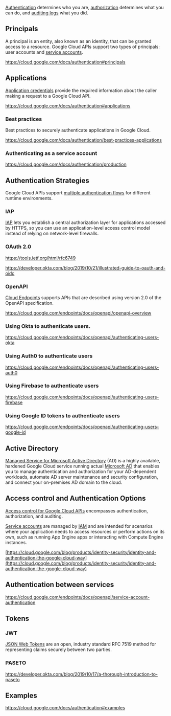 [Authentication](https://cloud.google.com/docs/authentication) determines who you are, [authorization](IAM) determines what you can do, and [auditing logs](https://cloud.google.com/logging/docs/audit) what you did.


## Principals

A principal is an entity, also known as an identity, that can be granted access to a resource. Google Cloud APIs support two types of principals: user accounts and [service accounts](Service-accounts).

https://cloud.google.com/docs/authentication#principals

## Applications

[Application credentials](https://console.cloud.google.com/apis/credentials/) provide the required information about the caller making a request to a Google Cloud API. 

https://cloud.google.com/docs/authentication#applications

### Best practices

Best practices to securely authenticate applications in Google Cloud.

https://cloud.google.com/docs/authentication/best-practices-applications

### Authenticating as a service account 


https://cloud.google.com/docs/authentication/production

## Authentication Strategies

Google Cloud APIs support [multiple authentication flows](https://cloud.google.com/docs/authentication#strategies
) for different runtime environments. 

### IAP
[IAP](IAP) lets you establish a central authorization layer for applications accessed by HTTPS, so you can use an application-level access control model instead of relying on network-level firewalls.




### OAuth 2.0

https://tools.ietf.org/html/rfc6749

https://developer.okta.com/blog/2019/10/21/illustrated-guide-to-oauth-and-oidc

### OpenAPI

[Cloud Endpoints](Endpoints) supports APIs that are described using version 2.0 of the OpenAPI specification.

https://cloud.google.com/endpoints/docs/openapi/openapi-overview

### Using Okta to authenticate users.

https://cloud.google.com/endpoints/docs/openapi/authenticating-users-okta

### Using Auth0 to authenticate users

https://cloud.google.com/endpoints/docs/openapi/authenticating-users-auth0

### Using Firebase to authenticate users

https://cloud.google.com/endpoints/docs/openapi/authenticating-users-firebase

### Using Google ID tokens to authenticate users

https://cloud.google.com/endpoints/docs/openapi/authenticating-users-google-id

## Active Directory


[Managed Service for Microsoft Active Directory](https://cloud.google.com/managed-microsoft-ad
) (AD) is a highly available, hardened Google Cloud service running actual [Microsoft AD](Active-Directory) that enables you to manage authentication and authorization for your AD-dependent workloads, automate AD server maintenance and security configuration, and connect your on-premises AD domain to the cloud.




## Access control and Authentication Options

[Access control for Google Cloud APIs](https://cloud.google.com/storage/docs/access-control) encompasses authentication, authorization, and auditing. 


[Service accounts](Service-accounts) are managed by [IAM](IAM) and are intended for scenarios where your application needs to access resources or perform actions on its own, such as running App Engine apps or interacting with Compute Engine instances. 


[https://cloud.google.com/blog/products/identity-security/identity-and-authentication-the-google-cloud-way](https://cloud.google.com/blog/products/identity-security/identity-and-authentication-the-google-cloud-way)


## Authentication between services

https://cloud.google.com/endpoints/docs/openapi/service-account-authentication

## Tokens

### JWT

[JSON Web Tokens](https://jwt.io/) are an open, industry standard RFC 7519 method for representing claims securely between two parties.

### PASETO

https://developer.okta.com/blog/2019/10/17/a-thorough-introduction-to-paseto

## Examples

https://cloud.google.com/docs/authentication#examples

